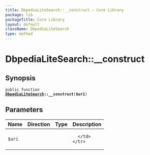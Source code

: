 ```yaml
---
title: DbpediaLiteSearch::__construct — Core Library
package: lib
packageTitle: Core Library
layout: default
className: DbpediaLiteSearch
type: method
---
```


# DbpediaLiteSearch::__construct

## Synopsis

<code>public function <b><a href="DbpediaLiteSearch">DbpediaLiteSearch</a>::__construct</b>(<b>$uri</b>)</code>

## Parameters

<table>
  <thead>
    <tr>
      <th>Name</th>
      <th>Direction</th>
      <th>Type</th>
      <th>Description</th>
    </tr>
  </thead>
  <tbody>
    <tr>
      <td><code>$uri</code>
      <td><i></i></td>
      <td></td>
      <td>

      </td>
    </tr>
  </tbody>
</table>

